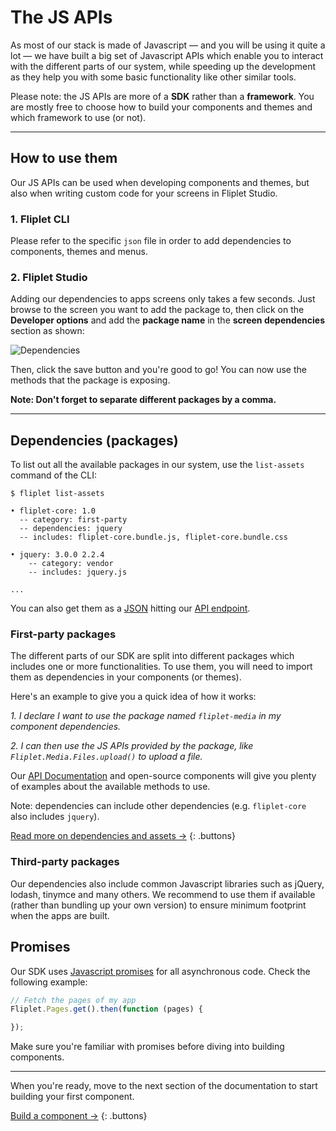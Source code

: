 # The JS APIs

As most of our stack is made of Javascript — and you will be using it quite a lot — we have built a big set of Javascript APIs which enable you to interact with the different parts of our system, while speeding up the development as they help you with some basic functionality like other similar tools.

Please note: the JS APIs are more of a **SDK** rather than a **framework**. You are mostly free to choose how to build your components and themes and which framework to use (or not).

---

## How to use them

Our JS APIs can be used when developing components and themes, but also when writing custom code for your screens in Fliplet Studio.

### 1. Fliplet CLI

Please refer to the specific `json` file in order to add dependencies to components, themes and menus.

### 2. Fliplet Studio

Adding our dependencies to apps screens only takes a few seconds. Just browse to the screen you want to add the package to, then click on the **Developer options** and add the **package name** in the **screen dependencies** section as shown:

![Dependencies](https://d2ppvlu71ri8gs.cloudfront.net/items/1D122h0u091N0W0p363j/Screen%20Shot%202017-04-27%20at%2019.04.19.png)

Then, click the save button and you're good to go! You can now use the methods that the package is exposing.

**Note: Don't forget to separate different packages by a comma.**

---

## Dependencies (packages)

To list out all the available packages in our system, use the `list-assets` command of the CLI:

```
$ fliplet list-assets

• fliplet-core: 1.0
  -- category: first-party
  -- dependencies: jquery
  -- includes: fliplet-core.bundle.js, fliplet-core.bundle.css

• jquery: 3.0.0 2.2.4
    -- category: vendor
    -- includes: jquery.js

...
```

You can also get them as a [JSON](https://api.fliplet.com/v1/widgets/assets) hitting our [API endpoint](https://api.fliplet.com/v1/widgets/assets).

### First-party packages

The different parts of our SDK are split into different packages which includes one or more functionalities. To use them, you will need to import them as dependencies in your components (or themes).

Here's an example to give you a quick idea of how it works:

*1. I declare I want to use the package named `fliplet-media` in my component dependencies.*

*2. I can then use the JS APIs provided by the package, like `Fliplet.Media.Files.upload()` to upload a file.*

Our [API Documentation](API-Documentation.md) and open-source components will give you plenty of examples about the available methods to use.

Note: dependencies can include other dependencies (e.g. `fliplet-core` also includes `jquery`).

[Read more on dependencies and assets →](Dependencies-and-assets)
{: .buttons}

### Third-party packages

Our dependencies also include common Javascript libraries such as jQuery, lodash, tinymce and many others. We recommend to use them if available (rather than bundling up your own version) to ensure minimum footprint when the apps are built.

## Promises

Our SDK uses [Javascript promises](https://developer.mozilla.org/en-US/docs/Web/JavaScript/Reference/Global_Objects/Promise) for all asynchronous code. Check the following example:

```js
// Fetch the pages of my app
Fliplet.Pages.get().then(function (pages) {

});
```

Make sure you're familiar with promises before diving into building components.

---

When you're ready, move to the next section of the documentation to start building your first component.

[Build a component →](Building-components.md)
{: .buttons}